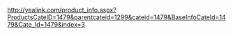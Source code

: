 http://yealink.com/product_info.aspx?ProductsCateID=1479&parentcateid=1299&cateid=1479&BaseInfoCateId=1479&Cate_Id=1479&index=3
